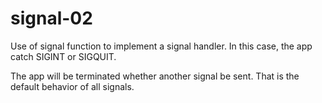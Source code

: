 # signal-02

Use of signal function to implement a signal handler.
In this case, the app catch SIGINT or SIGQUIT.

The app will be terminated whether another signal be sent.
That is the default behavior of all signals.

